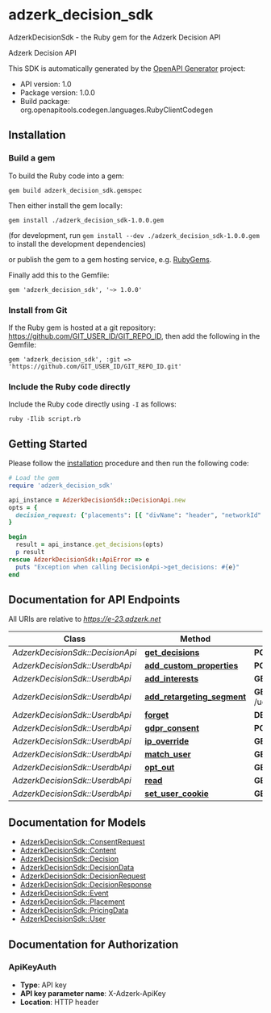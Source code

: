 # adzerk_decision_sdk

AdzerkDecisionSdk - the Ruby gem for the Adzerk Decision API

Adzerk Decision API

This SDK is automatically generated by the [OpenAPI Generator](https://openapi-generator.tech) project:

- API version: 1.0
- Package version: 1.0.0
- Build package: org.openapitools.codegen.languages.RubyClientCodegen

## Installation

### Build a gem

To build the Ruby code into a gem:

```shell
gem build adzerk_decision_sdk.gemspec
```

Then either install the gem locally:

```shell
gem install ./adzerk_decision_sdk-1.0.0.gem
```

(for development, run `gem install --dev ./adzerk_decision_sdk-1.0.0.gem` to install the development dependencies)

or publish the gem to a gem hosting service, e.g. [RubyGems](https://rubygems.org/).

Finally add this to the Gemfile:

    gem 'adzerk_decision_sdk', '~> 1.0.0'

### Install from Git

If the Ruby gem is hosted at a git repository: https://github.com/GIT_USER_ID/GIT_REPO_ID, then add the following in the Gemfile:

    gem 'adzerk_decision_sdk', :git => 'https://github.com/GIT_USER_ID/GIT_REPO_ID.git'

### Include the Ruby code directly

Include the Ruby code directly using `-I` as follows:

```shell
ruby -Ilib script.rb
```

## Getting Started

Please follow the [installation](#installation) procedure and then run the following code:

```ruby
# Load the gem
require 'adzerk_decision_sdk'

api_instance = AdzerkDecisionSdk::DecisionApi.new
opts = {
  decision_request: {"placements": [{ "divName": "header", "networkId": 23, "siteId": 667480, "adTypes": [5] }] } # DecisionRequest | 
}

begin
  result = api_instance.get_decisions(opts)
  p result
rescue AdzerkDecisionSdk::ApiError => e
  puts "Exception when calling DecisionApi->get_decisions: #{e}"
end

```

## Documentation for API Endpoints

All URIs are relative to *https://e-23.adzerk.net*

Class | Method | HTTP request | Description
------------ | ------------- | ------------- | -------------
*AdzerkDecisionSdk::DecisionApi* | [**get_decisions**](docs/DecisionApi.md#get_decisions) | **POST** /api/v2 | 
*AdzerkDecisionSdk::UserdbApi* | [**add_custom_properties**](docs/UserdbApi.md#add_custom_properties) | **POST** /udb/{networkId}/custom | 
*AdzerkDecisionSdk::UserdbApi* | [**add_interests**](docs/UserdbApi.md#add_interests) | **GET** /udb/{networkId}/interest/i.gif | 
*AdzerkDecisionSdk::UserdbApi* | [**add_retargeting_segment**](docs/UserdbApi.md#add_retargeting_segment) | **GET** /udb/{networkId}/rt/{advertiserId}/{retargetingSegmentId}/i.gif | 
*AdzerkDecisionSdk::UserdbApi* | [**forget**](docs/UserdbApi.md#forget) | **DELETE** /udb/{networkId} | 
*AdzerkDecisionSdk::UserdbApi* | [**gdpr_consent**](docs/UserdbApi.md#gdpr_consent) | **POST** /udb/{networkId}/consent | 
*AdzerkDecisionSdk::UserdbApi* | [**ip_override**](docs/UserdbApi.md#ip_override) | **GET** /udb/{networkId}/ip/i.gif | 
*AdzerkDecisionSdk::UserdbApi* | [**match_user**](docs/UserdbApi.md#match_user) | **GET** /udb/{networkId}/sync/i.gif | 
*AdzerkDecisionSdk::UserdbApi* | [**opt_out**](docs/UserdbApi.md#opt_out) | **GET** /udb/{networkId}/optout/i.gif | 
*AdzerkDecisionSdk::UserdbApi* | [**read**](docs/UserdbApi.md#read) | **GET** /udb/{networkId}/read | 
*AdzerkDecisionSdk::UserdbApi* | [**set_user_cookie**](docs/UserdbApi.md#set_user_cookie) | **GET** /udb/{networkId}/set/i.gif | 


## Documentation for Models

 - [AdzerkDecisionSdk::ConsentRequest](docs/ConsentRequest.md)
 - [AdzerkDecisionSdk::Content](docs/Content.md)
 - [AdzerkDecisionSdk::Decision](docs/Decision.md)
 - [AdzerkDecisionSdk::DecisionData](docs/DecisionData.md)
 - [AdzerkDecisionSdk::DecisionRequest](docs/DecisionRequest.md)
 - [AdzerkDecisionSdk::DecisionResponse](docs/DecisionResponse.md)
 - [AdzerkDecisionSdk::Event](docs/Event.md)
 - [AdzerkDecisionSdk::Placement](docs/Placement.md)
 - [AdzerkDecisionSdk::PricingData](docs/PricingData.md)
 - [AdzerkDecisionSdk::User](docs/User.md)


## Documentation for Authorization


### ApiKeyAuth


- **Type**: API key
- **API key parameter name**: X-Adzerk-ApiKey
- **Location**: HTTP header

